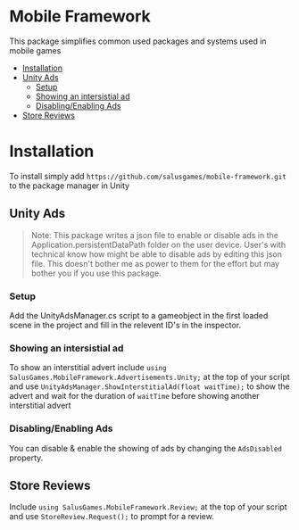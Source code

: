 # Mobile Framework

This package simplifies common used packages and systems used in mobile games

- [Installation](https://github.com/salusgames/mobile-framework#installation)
- [Unity Ads](https://github.com/salusgames/mobile-framework#unity-ads)
  - [Setup](https://github.com/salusgames/mobile-framework#setup)
  - [Showing an intersistial ad](https://github.com/salusgames/mobile-framework#showing-an-intersistial-ad)
  - [Disabling/Enabling Ads](https://github.com/salusgames/mobile-framework#disablingenabling-ads)
- [Store Reviews](https://github.com/salusgames/mobile-framework#store-reviews)

# Installation
To install simply add `https://github.com/salusgames/mobile-framework.git` to the package manager in Unity

## Unity Ads
> Note: This package writes a json file to enable or disable ads in the Application.persistentDataPath folder on the user device. User's with technical know how might be able to disable ads by editing this json file. This doesn't bother me as power to them for the effort but may bother you if you use this package.

### Setup
Add the UnityAdsManager.cs script to a gameobject in the first loaded scene in the project and fill in the relevent ID's in the inspector.

### Showing an intersistial ad
To show an interstitial advert include `using SalusGames.MobileFramework.Advertisements.Unity;` at the top of your script and use `UnityAdsManager.ShowInterstitialAd(float waitTime);` to show the advert and wait for the duration of `waitTime` before showing another interstitial advert 

### Disabling/Enabling Ads
You can disable & enable the showing of ads by changing the `AdsDisabled` property.

## Store Reviews
Include `using SalusGames.MobileFramework.Review;` at the top of your script and use `StoreReview.Request();` to prompt for a review.
